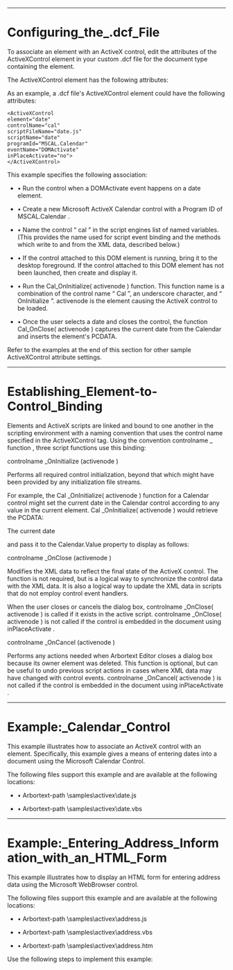 

---

# Configuring_the_.dcf_File

To associate an element with an ActiveX control, edit the attributes of the ActiveXControl element in your custom .dcf file for the document type containing the element.

The ActiveXControl element has the following attributes:

As an example, a .dcf file's ActiveXControl element could have the following attributes:

```
<ActiveXControl
element="date"
controlName="cal"
scriptFileName="date.js"
scriptName="date"
programId="MSCAL.Calendar"
eventName="DOMActivate"
inPlaceActivate="no">
</ActiveXControl>
```

This example specifies the following association:

- • Run the control when a DOMActivate event happens on a date element.

- • Create a new Microsoft ActiveX Calendar control with a Program ID of MSCAL.Calendar .

- • Name the control “ cal ” in the script engines list of named variables. (This provides the name used for script event binding and the methods which write to and from the XML data, described below.)

- • If the control attached to this DOM element is running, bring it to the desktop foreground. If the control attached to this DOM element has not been launched, then create and display it.

- • Run the Cal_OnInitialize( activenode ) function. This function name is a combination of the control name “ Cal ”, an underscore character, and “ OnInitialize ”. activenode is the element causing the ActiveX control to be loaded.

- • Once the user selects a date and closes the control, the function Cal_OnClose( activenode ) captures the current date from the Calendar and inserts the <date> element's PCDATA.

Refer to the examples at the end of this section for other sample ActiveXControl attribute settings.



---

# Establishing_Element-to-Control_Binding

Elements and ActiveX scripts are linked and bound to one another in the scripting environment with a naming convention that uses the control name specified in the ActiveXControl tag. Using the convention controlname _ function , three script functions use this binding:

controlname _OnInitialize (activenode )

Performs all required control initialization, beyond that which might have been provided by any initialization file streams.

For example, the Cal _OnInitialize( activenode ) function for a Calendar control might set the current date in the Calendar control according to any value in the current <date> element. Cal _OnInitialize( activenode ) would retrieve the PCDATA:

The current date

and pass it to the Calendar.Value property to display as follows:

controlname _OnClose (activenode )

Modifies the XML data to reflect the final state of the ActiveX control. The function is not required, but is a logical way to synchronize the control data with the XML data. It is also a logical way to update the XML data in scripts that do not employ control event handlers.

When the user closes or cancels the dialog box, controlname _OnClose( activenode ) is called if it exists in the active script. controlname _OnClose( activenode ) is not called if the control is embedded in the document using inPlaceActivate .

controlname _OnCancel (activenode )

Performs any actions needed when Arbortext Editor closes a dialog box because its owner element was deleted. This function is optional, but can be useful to undo previous script actions in cases where XML data may have changed with control events. controlname _OnCancel( activenode ) is not called if the control is embedded in the document using inPlaceActivate .



---

# Example:_Calendar_Control

This example illustrates how to associate an ActiveX control with an element. Specifically, this example gives a means of entering dates into a document using the Microsoft Calendar Control.

The following files support this example and are available at the following locations:

- • Arbortext-path \samples\activex\date.js

- • Arbortext-path \samples\activex\date.vbs



---

# Example:_Entering_Address_Information_with_an_HTML_Form

This example illustrates how to display an HTML form for entering address data using the Microsoft WebBrowser control.

The following files support this example and are available at the following locations:

- • Arbortext-path \samples\activex\address.js

- • Arbortext-path \samples\activex\address.vbs

- • Arbortext-path \samples\activex\address.htm

Use the following steps to implement this example:
